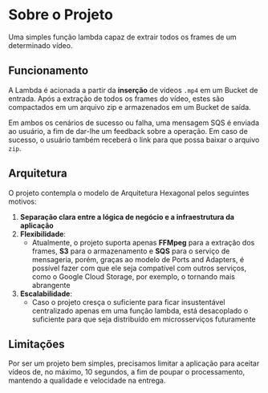 # Sobre o Projeto
Uma simples função lambda capaz de extrair todos os frames de um determinado vídeo.

## Funcionamento
A Lambda é acionada a partir da **inserção** de vídeos `.mp4` em um Bucket de entrada. Após a extração de todos os frames do vídeo,
estes são compactados em um arquivo zip e armazenados em um Bucket de saída.

Em ambos os cenários de sucesso ou falha, uma mensagem SQS é enviada ao usuário, a fim de dar-lhe um feedback sobre a operação.
Em caso de sucesso, o usuário também receberá o link para que possa baixar o arquivo `zip`.

## Arquitetura
O projeto contempla o modelo de Arquitetura Hexagonal pelos seguintes motivos:
1. **Separação clara entre a lógica de negócio e a infraestrutura da aplicação**
2. **Flexibilidade**:
    - Atualmente, o projeto suporta apenas **FFMpeg** para a extração dos frames, **S3** para o armazenamento e
    **SQS** para o serviço de mensageria, porém, graças ao modelo de Ports and Adapters, é possível fazer com que
    ele seja compatível com outros serviços, como o Google Cloud Storage, por exemplo, o tornando mais abrangente
3. **Escalabilidade**:
    - Caso o projeto cresça o suficiente para ficar insustentável centralizado apenas em uma função lambda,
    está desacoplado o suficiente para que seja distribuído em microsserviços futuramente

## Limitações
Por ser um projeto bem simples, precisamos limitar a aplicação para aceitar vídeos de, no máximo, 10 segundos,
a fim de poupar o processamento, mantendo a qualidade e velocidade na entrega.